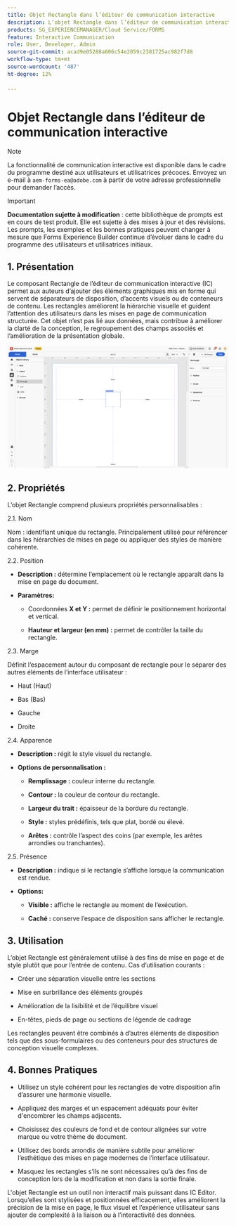 ```yaml
---
title: Objet Rectangle dans l’éditeur de communication interactive
description: L’objet Rectangle dans l’éditeur de communication interactive d’AEM Forms permet aux créateurs et créatrices d’ajouter des éléments graphiques mis en forme qui servent de séparateurs de disposition, d’accents visuels ou de conteneurs de contenu.
products: SG_EXPERIENCEMANAGER/Cloud Service/FORMS
feature: Interactive Communication
role: User, Developer, Admin
source-git-commit: acad9e05288a606c54e2059c2381725ac982f7d8
workflow-type: tm+mt
source-wordcount: '487'
ht-degree: 12%

---
```



# Objet Rectangle dans l’éditeur de communication interactive

>[!NOTE]
>
> La fonctionnalité de communication interactive est disponible dans le cadre du programme destiné aux utilisateurs et utilisatrices précoces. Envoyez un e-mail à `aem-forms-ea@adobe.com` à partir de votre adresse professionnelle pour demander l’accès.

>[!IMPORTANT]
>
> **Documentation sujette à modification** : cette bibliothèque de prompts est en cours de test produit. Elle est sujette à des mises à jour et des révisions. Les prompts, les exemples et les bonnes pratiques peuvent changer à mesure que Forms Experience Builder continue d’évoluer dans le cadre du programme des utilisateurs et utilisatrices initiaux.

## &#x200B;1. Présentation

Le composant Rectangle de l’éditeur de communication interactive (IC) permet aux auteurs d’ajouter des éléments graphiques mis en forme qui servent de séparateurs de disposition, d’accents visuels ou de conteneurs de contenu. Les rectangles améliorent la hiérarchie visuelle et guident l’attention des utilisateurs dans les mises en page de communication structurée.
Cet objet n’est pas lié aux données, mais contribue à améliorer la clarté de la conception, le regroupement des champs associés et l’amélioration de la présentation globale.

![Rechercher un document IC](/help/forms/interactive-communication/assets/rectangle.png)

## &#x200B;2. Propriétés

L’objet Rectangle comprend plusieurs propriétés personnalisables :

2.1. Nom

Nom : identifiant unique du rectangle. Principalement utilisé pour référencer dans les hiérarchies de mises en page ou appliquer des styles de manière cohérente.

2.2. Position

- **Description :** détermine l’emplacement où le rectangle apparaît dans la mise en page du document.

- **Paramètres:**

   - Coordonnées **X et Y :** permet de définir le positionnement horizontal et vertical.

   - **Hauteur et largeur (en mm) :** permet de contrôler la taille du rectangle.

2.3. Marge

Définit l’espacement autour du composant de rectangle pour le séparer des autres éléments de l’interface utilisateur :

- Haut (Haut)

- Bas (Bas)

- Gauche

- Droite

2.4. Apparence

- **Description :** régit le style visuel du rectangle.

- **Options de personnalisation :**

   - **Remplissage :** couleur interne du rectangle.

   - **Contour :** la couleur de contour du rectangle.

   - **Largeur du trait :** épaisseur de la bordure du rectangle.

   - **Style :** styles prédéfinis, tels que plat, bordé ou élevé.

   - **Arêtes :** contrôle l’aspect des coins (par exemple, les arêtes arrondies ou tranchantes).

2.5. Présence

- **Description :** indique si le rectangle s’affiche lorsque la communication est rendue.

- **Options:**

   - **Visible :** affiche le rectangle au moment de l’exécution.

   - **Caché :** conserve l’espace de disposition sans afficher le rectangle.

## &#x200B;3. Utilisation

L’objet Rectangle est généralement utilisé à des fins de mise en page et de style plutôt que pour l’entrée de contenu. Cas d’utilisation courants :

- Créer une séparation visuelle entre les sections

- Mise en surbrillance des éléments groupés

- Amélioration de la lisibilité et de l’équilibre visuel

- En-têtes, pieds de page ou sections de légende de cadrage

Les rectangles peuvent être combinés à d’autres éléments de disposition tels que des sous-formulaires ou des conteneurs pour des structures de conception visuelle complexes.

## &#x200B;4. Bonnes Pratiques

- Utilisez un style cohérent pour les rectangles de votre disposition afin d’assurer une harmonie visuelle.

- Appliquez des marges et un espacement adéquats pour éviter d&#39;encombrer les champs adjacents.

- Choisissez des couleurs de fond et de contour alignées sur votre marque ou votre thème de document.

- Utilisez des bords arrondis de manière subtile pour améliorer l’esthétique des mises en page modernes de l’interface utilisateur.

- Masquez les rectangles s’ils ne sont nécessaires qu’à des fins de conception lors de la modification et non dans la sortie finale.

L&#39;objet Rectangle est un outil non interactif mais puissant dans IC Editor. Lorsqu’elles sont stylisées et positionnées efficacement, elles améliorent la précision de la mise en page, le flux visuel et l’expérience utilisateur sans ajouter de complexité à la liaison ou à l’interactivité des données.


